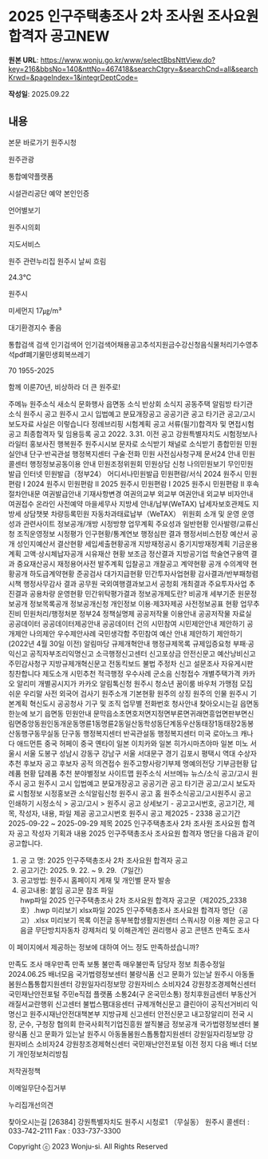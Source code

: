 # 2025 인구주택총조사 2차 조사원 조사요원 합격자 공고NEW

**원본 URL**: https://www.wonju.go.kr/www/selectBbsNttView.do?key=216&bbsNo=140&nttNo=467418&searchCtgry=&searchCnd=all&searchKrwd=&pageIndex=1&integrDeptCode=

**작성일**: 2025.09.22

## 내용

본문 바로가기
원주시청
 
원주관광
 
통합예약플랫폼
 
시설관리공단 예약
본인인증
 
언어별보기
 
원주시의회
 
지도서비스
 
원주 관련누리집
원주시
날씨
흐림 

24.3℃

 원주시

미세먼지 17㎍/m³

 

대기환경지수 좋음

통합검색
검색
인기검색어
인기검색어채용공고추석지원금수강신청음식물처리기수영추석pdf폐기물민생회복쓰레기

70 1955-2025

함께 이룬70년, 비상하라 더 큰 원주로!

주메뉴
원주소식
새소식
문화행사
읍면동 소식
반상회 소식지
공동주택 알림방
타기관 소식
원주시 공고
원주시 고시
입법예고
분묘개장공고
공공기관 공고
타기관 공고/고시
보도자료
사실은 이렇습니다
정례브리핑
시험계획 공고
서류(필기)합격자 및 면접시험 공고
최종합격자 및 임용등록 공고
2022. 3.31. 이전 공고
강원특별자치도 시험정보/나라일터
홍보사진
행복원주
원주시시보
문자로 소식받기
채널로 소식받기
종합민원
민원실안내
단구‧반곡관설 행정복지센터
구술·전화 민원
사전심사청구제
문서24 안내
민원콜센터
행정정보공동이용 안내
민원조정위원회
민원상담 신청
나의민원보기
무인민원발급
인터넷 민원발급（정부24）
어디서나민원발급
민원편람/서식
2024 원주시 민원편람 Ⅰ
2024 원주시 민원편람 Ⅱ
2025 원주시 민원편람 Ⅰ
2025 원주시 민원편람 Ⅱ
후속절차안내문
여권발급안내
기재사항변경
여권의교부
외교부 여권안내
외교부 비자안내
여권접수 온라인 사전예약
마을세무사
지방세 안내/납부(WeTAX)
납세자보호관제도
지방세 상담챗봇
차량등록민원
자동차과태료납부（WeTAX）
위원회 소개 및 운영
운영성과
관련사이트
정보공개/개방
시정방향
업무계획
주요성과
일반현황
인사발령/교류신청
조직운영정보
시정평가
인구현황/통계연보
행정심판 결과
행정서비스헌장
예산서 공개
성인지예산서
결산현황
세입세출현황공개
지방재정공시
중기지방재정계획
기금운용계획
고액·상시체납자공개
시유재산 현황
보조금 정산결과
지방공기업
학술연구용역 결과
중요재산공시
재정용어사전
발주계획
입찰공고
개찰공고
계약현황 공개
수의계약 현황공개
하도급계약현황
준공검사
대가지급현황
민간투자사업현황
감사결과/반부패청렴시책
행정사무감사 결과
공무원 국외여행결과보고서
공청회 개최결과
주요투자사업 추진결과
공용차량 운영현황
민간위탁평가결과
정보공개제도란?
비공개 세부기준
원문정보공개
정보목록공개
정보공개신청
개인정보 이용·제3자제공
사전정보공표 현황
업무추진비
민원처리/행정처분
정부24
정책실명제
공공저작물 이용안내
공공저작물 자료실
공공데이터
공공데이터제공안내
공공데이터 건의
시민참여
시민제안안내
제안하기
공개제안
나의제안
우수제안사례
국민생각함
주민참여 예산 안내
제안하기
제안하기(2022년 4월 30일 이전)
알림마당
규제개혁안내
행정규제목록
규제입증요청
부패·공익신고
공직자부조리익명신고
소극행정신고센터
신고포상금
안전신문고
예산낭비신고
주민감사청구
지방규제개혁신문고
전동킥보드 불법 주정차 신고
설문조사
자유게시판
칭찬합니다
제도소개
시민추천
적극행정 우수사례
군소음 신청접수
개별주택가격 카카오 알리미
개별공시지가 카카오 알림톡신청
원주시 청소년 꿈이룸 바우처 가맹점 모집
쉬운 우리말 사전
외국어 검사기
원주소개
기본현황
원주의 상징
원주의 인물
원주시 기본계획
혁신도시 공공청사
기구 및 조직
업무별 전화번호
청사안내
찾아오시는길
읍면동 한눈에 보기
읍면동 민원안내
문막읍소초면호저면지정면부론면귀래면흥업면판부면신림면중앙동원인동개운동명륜1동명륜2동일산동학성동단계동우산동태장1동태장2동봉산동행구동무실동
단구동 행정복지센터
반곡관설동 행정복지센터
미국 로아노크
캐나다 애드먼튼
중국 허페이
중국 옌타이
일본 이치카와
일본 히가시마츠야마
일본 미노
서울시
서울 도봉구
성남시
강동구
강남구
서울 서대문구
경기 김포시
평택시
역대 수상자
추천 후보자 공고
후보자 공적 의견접수
원주고향사랑기부제
명예의전당
기부금현황
답례품 현황
답례품 추천
분야별정보
사이트맵
원주소식 
서브메뉴
뉴스/소식
공고/고시
원주시 공고
원주시 고시
입법예고
분묘개장공고
공공기관 공고
타기관 공고/고시
보도자료
시험정보
시정홍보관
소식알림신청
원주시 공고
홈 원주소식공고/고시원주시 공고
인쇄하기
시정소식 > 공고/고시 > 원주시 공고 상세보기 - 공고고시번호, 공고기간, 제목, 작성자, 내용, 파일 제공
공고고시번호	원주시 공고 제2025 - 2338
공고기간	2025-09-22 ~ 2025-09-29
제목	2025 인구주택총조사 2차 조사원 조사요원 합격자 공고
작성자	기획과
내용	2025 인구주택총조사 조사요원 합격자 명단을 다음과 같이 공고합니다.

1. 공 고 명: 2025 인구주택총조사 2차 조사요원 합격자 공고
2. 공고기간: 2025. 9. 22. ~ 9. 29.（7일간）
3. 공고방법: 원주시 홈페이지 게재 및 개인별 문자 발송
4. 공고내용: 붙임 공고문 참조
파일	
hwp파일 2025 인구주택총조사 2차 조사요원 합격자 공고문（제2025_2338호）.hwp 미리보기
xlsx파일 2025 인구주택총조사 조사요원 합격자 명단（공고）.xlsx 미리보기
목록
이전글 동부복합생활지원센터 스쿼시장 이용 제한 공고
다음글 무단방치자동차 강제처리 및 이해관계인 권리행사 공고
콘텐츠 만족도 조사

이 페이지에서 제공하는 정보에 대하여 어느 정도 만족하셨습니까?

만족도 조사
매우만족 만족 보통 불만족 매우불만족
담당자 정보
최종수정일 2024.06.25
배너모음
국가법령정보센터
불량식품 신고
문화가 있는날
원주시 아동돌봄원스톱통합지원센터
강원일자리정보망
강원자비스
소비자24
강원창조경제혁신센터
국민재난안전포털
주민e직접 플랫폼
소통24(구 온국민소통)
정치후원금센터
부동산거래질서교란행위 신고센터
불법스팸대응센터
규제개혁신문고
클린아이
공직선거비리 익명신고
원주시재난안전대책본부
지방규제 신고센터
안전신문고
내고장알리미
전국 시장, 군수, 구청장 협의회
한국사회적기업진흥원
쌀직불금 정보공개
국가법령정보센터
불량식품 신고
문화가 있는날
원주시 아동돌봄원스톱통합지원센터
강원일자리정보망
강원자비스
소비자24
강원창조경제혁신센터
국민재난안전포털
이전 정지 다음 배너 더보기
개인정보처리방침
 
저작권정책
 
이메일무단수집거부
 
누리집개선의견
 
찾아오시는길
[26384] 강원특별자치도 원주시 시청로1 （무실동） 원주시 콜센터 : 033-742-2111 Fax : 033-737-3300

Copyright ⓒ 2023 Wonju-si. All Rights Reserved
